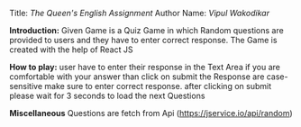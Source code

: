 Title: *The Queen's English Assignment*
Author Name: *Vipul Wakodikar*

**Introduction:**
Given Game is a Quiz Game in which Random questions are provided to users and they have to enter correct response. The Game is created with the help of React JS

**How to play:**
 user have to enter their response in the Text Area if you are comfortable with your answer than click on submit the Response are case-sensitive make sure to enter correct response. after clicking on submit please wait for 3 seconds to load the next Questions

**Miscellaneous**
Questions are fetch from Api (https://jservice.io/api/random)




